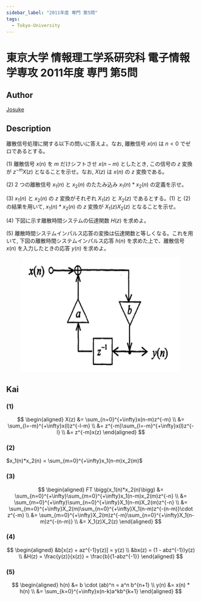 ```yaml
---
sidebar_label: "2011年度 専門 第5問"
tags:
  - Tokyo-University
---
```

# 東京大学 情報理工学系研究科 電子情報学専攻 2011年度 専門 第5問 


## **Author**
[Josuke](https://www.xiaohongshu.com/user/profile/6136a1b40000000002025c4f?xhsshare=QQ&appuid=5de61ebb0000000001004b64&apptime=1718276766)

## **Description**
離散信号処理に関する以下の問いに答えよ。なお, 離散信号 $x(n)$ は $n < 0$ でゼロであるとする。

(1) 離散信号 $x(n)$ を $m$ だけシフトさせ $x(n-m)$ としたとき, この信号の $z$ 変換が $z^{-m}X(z)$ となることを示せ。なお, $X(z)$ は $x(n)$ の $z$ 変換である。

(2) $2$ つの離散信号 $x_1(n)$ と $x_2(n)$ のたたみ込み $x_1(n)*x_2(n)$ の定義を示せ。

(3) $x_1(n)$ と $x_2(n)$ の $z$ 変換がそれぞれ $X_1(z)$ と $X_2(z)$ であるとする。(1) と (2) の結果を用いて, $x_1(n)*x_2(n)$ の $z$ 変換が $X_1(z)X_2(z)$ となることを示せ。

(4) 下図に示す離散時間システムの伝達関数 $H(z)$ を求めよ。

(5) 離散時間システムインパルス応答の変換は伝達関数と等しくなる。これを用いて, 下図の離散時間システムインパルス応答 $h(n)$ を求めた上で、離散信号 $x(n)$ を入力したときの応答 $y(n)$ を求めよ。


<figure style="text-align:center;">
  <img src="https://raw.githubusercontent.com/Myyura/the_kai_project_assets/main/kakomonn/tokyo_university/IST/denshi_2011_5_p1.png" width="591" height="307" alt=""/>
</figure>


## **Kai**
### (1)

$$
\begin{aligned}
X(z) &= \sum_{n=0}^{+\infty}x(n-m)z^{-m} \\
&= \sum_{l=-m}^{+\infty}x(l)z^{-l-m} \\
&= z^{-m}\sum_{l=-m}^{+\infty}x(l)z^{-l} \\
&= z^{-m}x(z)
\end{aligned}
$$

### (2)
$x_1(n)*x_2(n) = \sum_{m=0}^{+\infty}x_1(n-m)x_2(m)$

### (3)

$$
\begin{aligned}
FT \bigg(x_1(n)*x_2(n)\bigg) &= \sum_{n=0}^{+\infty}\sum_{m=0}^{+\infty}x_1(n-m)x_2(m)z^{-n} \\
&= \sum_{m=0}^{+\infty}\sum_{n=0}^{+\infty}X_1(n-m)X_2(m)z^{-n} \\
&= \sum_{m=0}^{+\infty}X_2(m)\sum_{n=0}^{+\infty}X_1(n-m)z^{-(n-m)}\cdot z^{-m} \\
&= \sum_{m=0}^{+\infty}X_2(m)z^{-m}\sum_{n=0}^{+\infty}X_1(n-m)z^{-(n-m)} \\
&= X_1(z)X_2(z)
\end{aligned}
$$

### (4)

$$
\begin{aligned}
&b[x(z) + az^{-1}y(z)] = y(z) \\
&bx(z) = (1 - abz^{-1})y(z) \\
&H(z) = \frac{y(z)}{x(z)} = \frac{b}{1-abz^{-1}}
\end{aligned}
$$

### (5)

$$
\begin{aligned}
h(n) &= b \cdot (ab)^n = a^n b^{n+1} \\
y(n) &= x(n) * h(n) \\
&= \sum_{k=0}^{+\infty}x(n-k)a^kb^{k+1}
\end{aligned}
$$